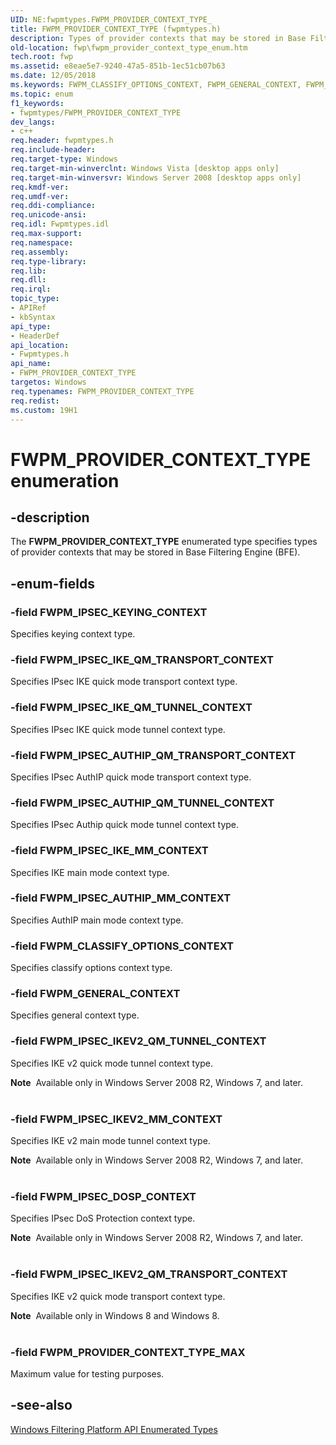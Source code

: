 ```yaml
---
UID: NE:fwpmtypes.FWPM_PROVIDER_CONTEXT_TYPE_
title: FWPM_PROVIDER_CONTEXT_TYPE (fwpmtypes.h)
description: Types of provider contexts that may be stored in Base Filtering Engine (BFE).
old-location: fwp\fwpm_provider_context_type_enum.htm
tech.root: fwp
ms.assetid: e8eae5e7-9240-47a5-851b-1ec51cb07b63
ms.date: 12/05/2018
ms.keywords: FWPM_CLASSIFY_OPTIONS_CONTEXT, FWPM_GENERAL_CONTEXT, FWPM_IPSEC_AUTHIP_MM_CONTEXT, FWPM_IPSEC_AUTHIP_QM_TRANSPORT_CONTEXT, FWPM_IPSEC_AUTHIP_QM_TUNNEL_CONTEXT, FWPM_IPSEC_DOSP_CONTEXT, FWPM_IPSEC_IKEV2_MM_CONTEXT, FWPM_IPSEC_IKEV2_QM_TRANSPORT_CONTEXT, FWPM_IPSEC_IKEV2_QM_TUNNEL_CONTEXT, FWPM_IPSEC_IKE_MM_CONTEXT, FWPM_IPSEC_IKE_QM_TRANSPORT_CONTEXT, FWPM_IPSEC_IKE_QM_TUNNEL_CONTEXT, FWPM_IPSEC_KEYING_CONTEXT, FWPM_PROVIDER_CONTEXT_TYPE, FWPM_PROVIDER_CONTEXT_TYPE enumeration [Filtering], FWPM_PROVIDER_CONTEXT_TYPE_MAX, fwp.fwpm_provider_context_type_enum, fwpmtypes/FWPM_CLASSIFY_OPTIONS_CONTEXT, fwpmtypes/FWPM_GENERAL_CONTEXT, fwpmtypes/FWPM_IPSEC_AUTHIP_MM_CONTEXT, fwpmtypes/FWPM_IPSEC_AUTHIP_QM_TRANSPORT_CONTEXT, fwpmtypes/FWPM_IPSEC_AUTHIP_QM_TUNNEL_CONTEXT, fwpmtypes/FWPM_IPSEC_DOSP_CONTEXT, fwpmtypes/FWPM_IPSEC_IKEV2_MM_CONTEXT, fwpmtypes/FWPM_IPSEC_IKEV2_QM_TRANSPORT_CONTEXT, fwpmtypes/FWPM_IPSEC_IKEV2_QM_TUNNEL_CONTEXT, fwpmtypes/FWPM_IPSEC_IKE_MM_CONTEXT, fwpmtypes/FWPM_IPSEC_IKE_QM_TRANSPORT_CONTEXT, fwpmtypes/FWPM_IPSEC_IKE_QM_TUNNEL_CONTEXT, fwpmtypes/FWPM_IPSEC_KEYING_CONTEXT, fwpmtypes/FWPM_PROVIDER_CONTEXT_TYPE, fwpmtypes/FWPM_PROVIDER_CONTEXT_TYPE_MAX
ms.topic: enum
f1_keywords:
- fwpmtypes/FWPM_PROVIDER_CONTEXT_TYPE
dev_langs:
- c++
req.header: fwpmtypes.h
req.include-header: 
req.target-type: Windows
req.target-min-winverclnt: Windows Vista [desktop apps only]
req.target-min-winversvr: Windows Server 2008 [desktop apps only]
req.kmdf-ver: 
req.umdf-ver: 
req.ddi-compliance: 
req.unicode-ansi: 
req.idl: Fwpmtypes.idl
req.max-support: 
req.namespace: 
req.assembly: 
req.type-library: 
req.lib: 
req.dll: 
req.irql: 
topic_type:
- APIRef
- kbSyntax
api_type:
- HeaderDef
api_location:
- Fwpmtypes.h
api_name:
- FWPM_PROVIDER_CONTEXT_TYPE
targetos: Windows
req.typenames: FWPM_PROVIDER_CONTEXT_TYPE
req.redist: 
ms.custom: 19H1
---
```


# FWPM_PROVIDER_CONTEXT_TYPE enumeration


## -description


The <b>FWPM_PROVIDER_CONTEXT_TYPE</b> enumerated type specifies types of provider contexts that may be stored in Base Filtering Engine (BFE).


## -enum-fields




### -field FWPM_IPSEC_KEYING_CONTEXT

Specifies keying context type.


### -field FWPM_IPSEC_IKE_QM_TRANSPORT_CONTEXT

Specifies IPsec IKE quick mode transport context type.


### -field FWPM_IPSEC_IKE_QM_TUNNEL_CONTEXT

Specifies IPsec IKE quick mode tunnel context type.


### -field FWPM_IPSEC_AUTHIP_QM_TRANSPORT_CONTEXT

Specifies IPsec AuthIP quick mode transport context type.


### -field FWPM_IPSEC_AUTHIP_QM_TUNNEL_CONTEXT

Specifies IPsec Authip quick mode tunnel context type.


### -field FWPM_IPSEC_IKE_MM_CONTEXT

Specifies IKE main mode context type.


### -field FWPM_IPSEC_AUTHIP_MM_CONTEXT

Specifies AuthIP main mode context type.


### -field FWPM_CLASSIFY_OPTIONS_CONTEXT

Specifies classify options context type.


### -field FWPM_GENERAL_CONTEXT

Specifies general context type.


### -field FWPM_IPSEC_IKEV2_QM_TUNNEL_CONTEXT

Specifies IKE v2 quick mode tunnel context type.

<div class="alert"><b>Note</b>  Available only in Windows Server 2008 R2, Windows 7, and later.</div>
<div> </div>

### -field FWPM_IPSEC_IKEV2_MM_CONTEXT

Specifies IKE v2 main mode tunnel context type.

<div class="alert"><b>Note</b>  Available only in Windows Server 2008 R2, Windows 7, and later.</div>
<div> </div>

### -field FWPM_IPSEC_DOSP_CONTEXT

Specifies IPsec DoS Protection context type.

<div class="alert"><b>Note</b>  Available only in Windows Server 2008 R2, Windows 7, and later.</div>
<div> </div>

### -field FWPM_IPSEC_IKEV2_QM_TRANSPORT_CONTEXT

Specifies IKE v2 quick mode transport context type.

<div class="alert"><b>Note</b>  Available only in Windows 8 and Windows 8.</div>
<div> </div>

### -field FWPM_PROVIDER_CONTEXT_TYPE_MAX

Maximum value for testing purposes.


## -see-also




<a href="https://docs.microsoft.com/windows/desktop/FWP/fwp-enums">Windows Filtering Platform API Enumerated Types</a>
 

 

